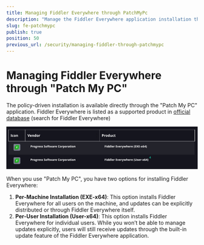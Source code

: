 ```yaml
---
title: Managing Fiddler Everywhere through PatchMyPc
description: "Manage the Fiddler Everywhere application installation through Microsoft Patch My PC."
slug: fe-patchmypc
publish: true
position: 50
previous_url: /security/managing-fiddler-through-patchmypc
---
```


# Managing Fiddler Everywhere through "Patch My PC"

The policy-driven installation is available directly through the "Patch My PC" application. Fiddler Everywhere is listed as a supported product in [official database](https://patchmypc.com/supported-products) (search for Fiddler Everywhere)
 
![Patch My PC database and the Fiddler's entries](./images/fe-patch-my-pc.png)

When you use "Patch My PC", you have two options for installing Fiddler Everywhere: 

1. **Per-Machine Installation (EXE-x64)**: This option installs Fiddler Everywhere for all users on the machine, and updates can be explicitly distributed or through Fiddler Everywhere itself. 
1. **Per-User Installation (User-x64)**: This option installs Fiddler Everywhere for individual users. While you won’t be able to manage updates explicitly, users will still receive updates through the built-in update feature of the Fiddler Everywhere application.
